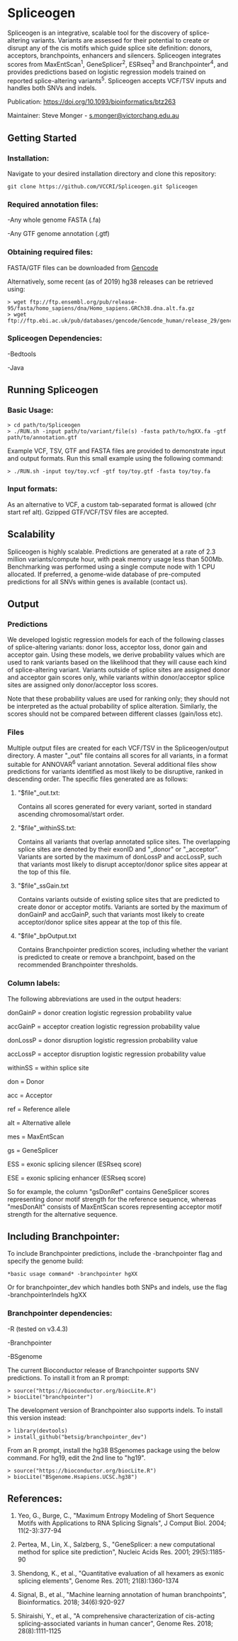 # Spliceogen
Spliceogen is an integrative, scalable tool for the discovery of splice-altering variants. Variants are assessed for their potential to create or disrupt any of the cis motifs which guide splice site definition: donors, acceptors, branchpoints, enhancers and silencers. Spliceogen integrates scores from MaxEntScan<sup>1</sup>, GeneSplicer<sup>2</sup>, ESRseq<sup>3</sup> and Branchpointer<sup>4</sup>, and provides predictions based on logistic regression models trained on reported splice-altering variants<sup>5</sup>. Spliceogen accepts VCF/TSV inputs and handles both SNVs and indels.

Publication: https://doi.org/10.1093/bioinformatics/btz263

Maintainer: Steve Monger - s.monger@victorchang.edu.au

## Getting Started

### Installation:
Navigate to your desired installation directory and clone this repository:
```
git clone https://github.com/VCCRI/Spliceogen.git Spliceogen
```
### Required annotation files:
-Any whole genome FASTA (.fa)

-Any GTF genome annotation (.gtf)

### Obtaining required files:
FASTA/GTF files can be downloaded from [Gencode](https://www.gencodegenes.org/human/)

Alternatively, some recent (as of 2019) hg38 releases can be retrieved using:
```
> wget ftp://ftp.ensembl.org/pub/release-95/fasta/homo_sapiens/dna/Homo_sapiens.GRCh38.dna.alt.fa.gz
> wget ftp://ftp.ebi.ac.uk/pub/databases/gencode/Gencode_human/release_29/gencode.v29.basic.annotation.gtf.gz
```
### Spliceogen Dependencies:
-Bedtools

-Java

## Running Spliceogen

### Basic Usage:
```
> cd path/to/Spliceogen
> ./RUN.sh -input path/to/variant/file(s) -fasta path/to/hgXX.fa -gtf path/to/annotation.gtf
```
Example VCF, TSV, GTF and FASTA files are provided to demonstrate input and output formats. Run this small example using the following command:

```
> ./RUN.sh -input toy/toy.vcf -gtf toy/toy.gtf -fasta toy/toy.fa
```

### Input formats:

As an alternative to VCF, a custom tab-separated format is allowed (chr    start    ref    alt). Gzipped GTF/VCF/TSV files are accepted.

## Scalability

Spliceogen is highly scalable. Predictions are generated at a rate of 2.3 million variants/compute hour, with peak memory usage less than 500Mb. Benchmarking was performed using a single compute node with 1 CPU allocated. If preferred, a genome-wide database of pre-computed predictions for all SNVs within genes is available (contact us).

## Output

### Predictions

We developed logistic regression models for each of the following classes of splice-altering variants: donor loss, acceptor loss, donor gain and acceptor gain. Using these models, we derive probability values which are used to rank variants based on the likelihood that they will cause each kind of splice-altering variant. Variants outside of splice sites are assigned donor and acceptor gain scores only, while variants within donor/acceptor splice sites are assigned only donor/acceptor loss scores.  


Note that these probability values are used for ranking only; they should not be interpreted as the actual probability of splice alteration. Similarly, the scores should not be compared between different classes (gain/loss etc).

### Files

Multiple output files are created for each VCF/TSV in the Spliceogen/output directory. A master "\_out" file contains all scores for all variants, in a format suitable for ANNOVAR<sup>6</sup> variant annotation. Several additional files show predictions for variants identified as most likely to be disruptive, ranked in descending order. The specific files generated are as follows:

1) "$file"_out.txt:

    Contains all scores generated for every variant, sorted in standard ascending chromosomal/start order.

2) "$file"_withinSS.txt:

    Contains all variants that overlap annotated splice sites. The overlapping splice sites are denoted by their exonID and "\_donor" or "\_acceptor". Variants are sorted by the maximum of donLossP and accLossP, such that variants most likely to disrupt acceptor/donor splice sites appear at the top of this file.

3) "$file"_ssGain.txt

    Contains variants outside of existing splice sites that are predicted to create donor or acceptor motifs. Variants are sorted by the maximum of donGainP and accGainP, such that variants most likely to create acceptor/donor splice sites appear at the top of this file.

4) "$file"_bpOutput.txt

    Contains Branchpointer prediction scores, including whether the variant is predicted to create or remove a branchpoint, based on the recommended Branchpointer thresholds.

### Column labels:

The following abbreviations are used in the output headers:

donGainP = donor creation logistic regression probability value

accGainP = acceptor creation logistic regression probability value

donLossP = donor disruption logistic regression probability value

accLossP = acceptor disruption logistic regression probability value

withinSS = within splice site

don = Donor

acc = Acceptor

ref = Reference allele

alt = Alternative allele

mes = MaxEntScan

gs = GeneSplicer

ESS = exonic splicing silencer (ESRseq score)

ESE = exonic splicing enhancer (ESRseq score)

So for example, the column "gsDonRef" contains GeneSplicer scores representing donor motif strength for the reference sequence, whereas "mesDonAlt" consists of MaxEntScan scores representing acceptor motif strength for the alternative sequence.

## Including Branchpointer:

To include Branchpointer predictions, include the -branchpointer flag and specify the genome build:

```
*basic usage command* -branchpointer hgXX
```
Or for branchpointer_dev which handles both SNPs and indels, use the flag -branchpointerIndels hgXX

### Branchpointer dependencies:

-R (tested on v3.4.3)

-Branchpointer

-BSgenome

The current Bioconductor release of Branchpointer supports SNV predictions. To install it from an R prompt:

```
> source("https://bioconductor.org/biocLite.R")
> biocLite("branchpointer")
```
The development version of Branchpointer also supports indels. To install this version instead:
```
> library(devtools)
> install_github("betsig/branchpointer_dev")
```
From an R prompt, install the hg38 BSgenomes package using the below command. For hg19, edit the 2nd line to "hg19".

```
> source("https://bioconductor.org/biocLite.R")
> biocLite("BSgenome.Hsapiens.UCSC.hg38")
```

## References:
1. Yeo, G., Burge, C., "Maximum Entropy Modeling of Short Sequence Motifs with Applications to RNA Splicing Signals", J Comput Biol. 2004; 11(2-3):377-94

2. Pertea, M., Lin, X., Salzberg, S., "GeneSplicer: a new computational method for splice site prediction", Nucleic Acids Res. 2001; 29(5):1185-90

3. Shendong, K., et al., "Quantitative evaluation of all hexamers as exonic splicing elements", Genome Res. 2011; 21(8):1360-1374

4. Signal, B., et al., "Machine learning annotation of human branchpoints", Bioinformatics. 2018; 34(6):920-927

5. Shiraishi, Y., et al., "A comprehensive characterization of cis-acting splicing-associated variants in human cancer", Genome Res. 2018; 28(8):1111-1125
